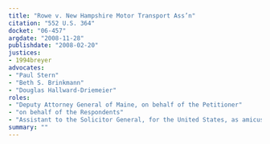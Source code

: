 ```yaml
---
title: "Rowe v. New Hampshire Motor Transport Ass’n"
citation: "552 U.S. 364"
docket: "06-457"
argdate: "2008-11-28"
publishdate: "2008-02-20"
justices:
- 1994breyer
advocates:
- "Paul Stern"
- "Beth S. Brinkmann"
- "Douglas Hallward-Driemeier"
roles:
- "Deputy Attorney General of Maine, on behalf of the Petitioner"
- "on behalf of the Respondents"
- "Assistant to the Solicitor General, for the United States, as amicus curiae, supporting the Respondents"
summary: ""
---
```


